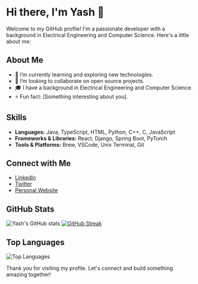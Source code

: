 # Hi there, I'm Yash 👋

Welcome to my GitHub profile! I'm a passionate developer with a background in Electrical Engineering and Computer Science. Here's a little about me:

## About Me

- 🌱 I’m currently learning and exploring new technologies.
- 💼 I’m looking to collaborate on open source projects.
- 🎓 I have a background in Electrical Engineering and Computer Science.
- ⚡ Fun fact: [Something interesting about you].

## Skills

- **Languages:** Java, TypeScript, HTML, Python, C++, C, JavaScript
- **Frameworks & Libraries:** React, Django, Spring Boot, PyTorch
- **Tools & Platforms:** Brew, VSCode, Unix Terminal, Git


## Connect with Me

- [LinkedIn](link-to-linkedin-profile)
- [Twitter](link-to-twitter-profile)
- [Personal Website](link-to-personal-website)

## GitHub Stats

![Yash's GitHub stats](https://github-readme-stats.vercel.app/api?username=yakatyansh&show_icons=true&theme=radical)
[![GitHub Streak](https://streak-stats.demolab.com/?user=yakatyansh)](https://git.io/streak-stats)

## Top Languages

![Top Languages](https://github-readme-stats.vercel.app/api/top-langs/?username=yakatyansh&layout=compact&theme=radical)

Thank you for visiting my profile. Let's connect and build something amazing together!
